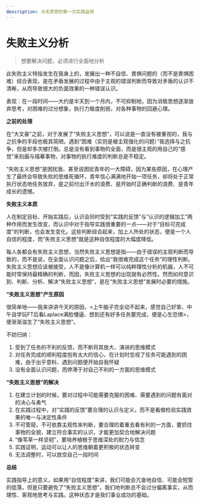 ```yaml
---
description: 马毛思想的第一次实践运用
---
```


# 失败主义分析

> 想要解决问题，必须进行全面地分析

此失败主义特指发生在我身上的，发展出一种不自信、畏惧问题的（而不是畏惧困难）综合表现，是在矛盾发展的过程中由于主观的错误判断而导致对矛盾的认识不清晰，从而导致很大的负面效果的一种错误认识。

表现：在一段时间——大约是半天到一个月内，不可抑制地，因为消极思想逐渐放弃思考，对困难的过分想象，执行力极度削弱，对各种事物的回避心理。

**之前的处理**

在“大文豪”之前，对于发展了“失败主义思想”，可以说是一直没有被重视的，我与之抗争的手段也极其简陋。遇到“困难（实则是被主观强化的问题）”我选择与之抗争，但是却多次被打倒。总是没有看到事物的全面，而是很主观的用自己的“感觉”来刻画与描摹事物，对事物的执行难度的判断总是不稳定。

“失败主义思想”是困扰我、甚至说困扰青年的一大障碍，因为某些原因，在心理产生了最终会导致失败的思维死循环，青年信心满满地开始一项任务，却将处于正常执行状态地任务放弃，是之前付出汗水的浪费、是开始时正确判断的浪费、是青年成长的遗憾。

**失败主义本质**

人在制定目标、开始实践后，认识会同时受到“实践的反馈”与“认识的逻辑加工”两种作用而发生改变，而认识中对于指导实践很重要的一点——对于“目标可完成度”的判断，也会发生变化。这些判断综合起来，加上人所处的状态，便是一个人自信的程度，而“失败主义思想”就是这种自信程度的大幅度降低。

每人各都会有失败主义思想，当然失败主义思想是指——由于错误的主观判断而导致的，而不是说，在全面认识问题之后，给出“我很难完成这个任务”的理性判断。失败主义思想应该被接受，人不是像计算机一样可以纯粹理性分析的机器，人不可能时常保持最精确的判断，而因，失败主义思想的出现就有必然性。然而如何意识到、判断、分析、解决“失败主义思想”，是在“失败主义思想”发展时必要的措施。

**“失败主义思想”产生原因**

很简单地——我来讲讲今天的原因，&lt;上午脑子完全动不起来，感觉自己好笨、中午自学玩FT后看Laplace满脸懵逼、想到还有好多任务要完成，便是心生恐惧&gt;，便渐渐滋生了“失败主义思想”。

不妨归纳：

1. 受到了任务的不利的反馈，而不断将其放大、演进的思维模式
2. 对任务完成的顺利程度抱有太大的信心，在计划时忽视了任务可能遇到的困难，由于出乎意料、遇到问题便开始自我怀疑
3. 没有全面认识问题，而停滞于对自己不利的一方面的思维模式

**“失败主义思想”的解决**

1. 在建立计划的时候，要对过程中可能需要克服的困难、需要遇到的问题有面对的决心与勇气
2. 在实践过程中，对“实践的反馈”要合理的认识与定义，而不是看做检验实践效果的唯一与决定性条件
3. 不可管窥，不可依靠主观性来判断，要合理的着重去看有利的一方面，要抓住事物的全貌，建立符合事实的认识，才能更加契合地解决问题
4. “像苇草一样坚韧”，要培养植根于思维深处的耐力与信念
5. 实践证明，运动可以让人的思维朝着更积极的状态转变
6. 无法调整时，可以放空自己一段时间

**总结**

实践指导上的意义，如果用“自信程度”来讲，我们可能会亢奋地自信、可能会短暂的低落，但是只要避免了“失败主义思想”，我们地判断总不会过分偏离事实，从而理性、客观地思考与实践。这种状态才是我们事业成功的基础。

